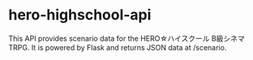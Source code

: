 # hero-highschool-api

This API provides scenario data for the HERO☆ハイスクール B級シネマTRPG.
It is powered by Flask and returns JSON data at /scenario.
